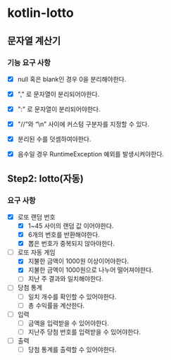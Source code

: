 # kotlin-lotto

## 문자열 계산기

### 기능 요구 사항

- [x] null 혹은 blank인 경우 0을 분리해야한다. 
- [x] "," 로 문자열이 분리되어야한다.
- [x] ":" 로 문자열이 분리되어야한다.
- [x] "//”와 “\n” 사이에 커스텀 구분자를 지정할 수 있다.
- [x] 분리된 수를 덧셈하여야한다.
- [x] 음수일 경우 RuntimeException 예외를 발생시켜야한다.


## Step2: lotto(자동)

### 요구 사항

- [x] 로또 랜덤 번호
  - [x] 1~45 사이의 랜덤 값 이어야한다.
  - [x] 6개의 번호를 반환해야한다.
  - [x] 뽑은 번호가 중복되지 않아야한다.
- [ ] 로또 자동 게임
  - [x] 지불한 금액이 1000원 이상이어야한다.
  - [x] 지불한 금액이 1000원으로 나누어 떨어져야한다.
  - [ ] 지난 주 결과와 일치해야한다.
- [ ] 당첨 통계
  - [ ] 일치 개수를 확인할 수 있어야한다.
  - [ ] 총 수익률을 계산한다.
- [ ] 입력
  - [ ] 금액을 입력받을 수 있어야한다.
  - [ ] 지난주 당첨 번호를 입력받을 수 있어야한다.
- [ ] 출력
  - [ ] 당첨 통계를 출력할 수 있어야한다.
